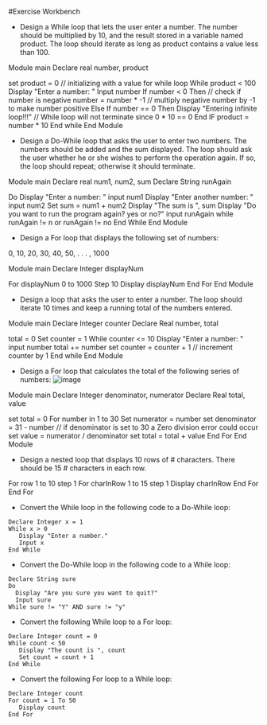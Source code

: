#Exercise Workbench
* Design a While loop that lets the user enter a number. The number should be multiplied by 10, and the result stored in a variable named product. The loop should iterate as long as product contains a value less than 100.

Module main
   Declare real number, product

   set product = 0 // initializing with a value for while loop
   While product < 100
      Display "Enter a number: "
      Input number
      If number < 0 Then // check if number is negative
         number = number * -1 // multiply negative number by -1 to make number positive
      Else If number == 0 Then
         Display "Entering infinite loop!!!" // While loop will not terminate since 0 * 10 == 0
      End IF
      product = number * 10
   End while
End Module

* Design a Do-While loop that asks the user to enter two numbers. The numbers should be added and the sum displayed. The loop should ask the user whether he or she wishes to perform the operation again. If so, the loop should repeat; otherwise it should terminate.

Module main
   Declare real num1, num2, sum
   Declare String runAgain

   Do
      Display "Enter a number: "
      input num1
      Display "Enter another number: "
      input num2
      Set sum = num1 + num2
      Display "The sum is ", sum
      Display "Do you want to run the program again? yes or no?"
      input runAgain
   while runAgain != n or runAgain != no
   End While
End Module


* Design a For loop that displays the following set of numbers:

0, 10, 20, 30, 40, 50, . . . , 1000

Module main
   Declare Integer displayNum

   For displayNum 0 to 1000 Step 10
      Display displayNum
   End For
End Module

* Design a loop that asks the user to enter a number. The loop should iterate 10 times and keep a running total of the numbers entered.

Module main
   Declare Integer counter
   Declare Real number, total

   total = 0
   Set counter = 1
   While counter <= 10
      Display "Enter a number: "
      input number
      total += number
      set counter = counter + 1 // increment counter by 1
   End while
End Module

* Design a For loop that calculates the total of the following series of numbers:
![image](https://user-images.githubusercontent.com/47218880/67423054-31740800-f599-11e9-9565-031c1f729e1c.png)

Module main
   Declare Integer denominator, numerator
   Declare Real total, value

   set total = 0
   For number in 1 to 30
      Set numerator = number
      set denominator = 31 - number // if denominator is set to 30 a Zero division error could occur
      set value = numerator / denominator
      set total = total + value
   End For
End Module

* Design a nested loop that displays 10 rows of # characters. There should be 15 # characters in each row.

For row 1 to 10 step 1
   For charInRow 1 to 15 step 1
      Display charInRow
   End For
End For

* Convert the While loop in the following code to a Do-While loop:
```
Declare Integer x = 1
While x > 0
   Display "Enter a number."
   Input x
End While
```
* Convert the Do-While loop in the following code to a While loop:
```
Declare String sure
Do
  Display "Are you sure you want to quit?"
  Input sure
While sure != "Y" AND sure != "y"
```
* Convert the following While loop to a For loop:
```
Declare Integer count = 0
While count < 50
   Display "The count is ", count
   Set count = count + 1
End While
```
* Convert the following For loop to a While loop:
```
Declare Integer count
For count = 1 To 50
   Display count
End For
```

